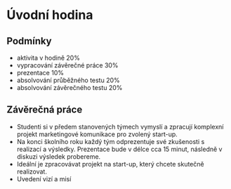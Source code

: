 # Úvodní hodina

## Podmínky

-   aktivita v hodině 20%
-   vypracování závěrečné práce 30%
-   prezentace 10%
-   absolvování průběžného testu 20%
-   absolvování závěrečného testu 20%

## Závěrečná práce

-   Studenti si v předem stanovených týmech vymyslí a zpracují komplexní projekt marketingové komunikace pro zvolený start-up.
-   Na konci školního roku každý tým odprezentuje své zkušenosti s realizací a výsledky. Prezentace bude v délce cca 15 minut, následně v diskuzi výsledek probereme.
-   Ideální je zpracovávat projekt na start-up, který chcete skutečně realizovat.
-   Uvedení vizí a misí
